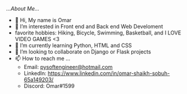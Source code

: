 *...About Me...*
- 👋 Hi, My name is Omar
- 👀 I’m interested in Front end and Back end Web Develoment
- favorite hobbies: Hiking, Bicycle, Swimming, Basketball, and I LOVE VIDEO GAMES <3
- 🌱 I’m currently learning Python, HTML and CSS
- 💞️ I’m looking to collaborate on Django or Flask projects
- 📫 How to reach me ...
    * Email: pysoftengineer@hotmail.com
    * LinkedIn: https://www.linkedin.com/in/omar-shaikh-sobuh-65a149203/
    * Discord: Omar#1599
      

<!---
GXOmar/GXOmar is a ✨ special ✨ repository because its `README.md` (this file) appears on your GitHub profile.
You can click the Preview link to take a look at your changes.
--->
